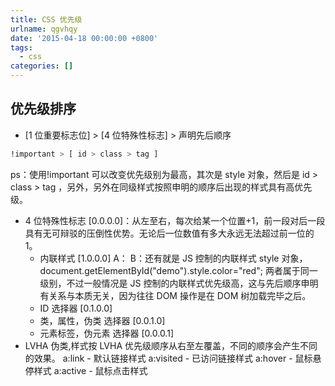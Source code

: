 ```yaml
---
title: CSS 优先级
urlname: qgvhqy
date: '2015-04-18 00:00:00 +0800'
tags:
  - css
categories: []
---
```


## 优先级排序

- [1 位重要标志位] > [4 位特殊性标志] > 声明先后顺序

```bash
!important > [ id > class > tag ]
```

ps：使用!important 可以改变优先级别为最高，其次是 style 对象，然后是 id > class > tag ，另外，另外在同级样式按照申明的顺序后出现的样式具有高优先级。

<!-- more -->

- 4 位特殊性标志 [0.0.0.0]：从左至右，每次给某一个位置+1，前一段对后一段具有无可辩驳的压倒性优势。无论后一位数值有多大永远无法超过前一位的 1。
  - 内联样式 [1.0.0.0]
    A：
    B：还有就是 JS 控制的内联样式 style 对象，document.getElementById("demo").style.color="red";
    两者属于同一级别，不过一般情况是 JS 控制的内联样式优先级高，这与先后顺序申明有关系与本质无关，因为往往 DOM 操作是在 DOM 树加载完毕之后。
  - ID 选择器 [0.1.0.0]
  - 类，属性，伪类 选择器 [0.0.1.0]
  - 元素标签，伪元素 选择器 [0.0.0.1]
- LVHA 伪类,样式按 LVHA 优先级顺序从右至左覆盖，不同的顺序会产生不同的效果。
  a:link - 默认链接样式
  a:visited - 已访问链接样式
  a:hover - 鼠标悬停样式
  a:active - 鼠标点击样式
